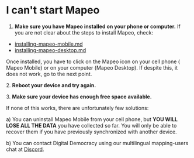 # I can't start Mapeo

1. **Make sure you have Mapeo installed on your phone or computer.** If you are not clear about the steps to install Mapeo, check: ​

* [installing-mapeo-mobile.md](../mapeo-mobile-installation-setup/installing-mapeo-mobile.md "mention")
* [installing-mapeo-desktop.md](../mapeo-desktop-installation-setup/installing-mapeo-desktop.md "mention")

Once installed, you have to click on the Mapeo icon on your cell phone (<img src="../../.gitbook/assets/Mapeo_Mobile.png" alt="" data-size="line" />Mapeo Mobile) or on your computer (<img src="https://lh5.googleusercontent.com/bdNxQRS9mSJlaKfeYAUuqnhwjnkpXLYxjXEraIF2Y6JG7eyWI_grgr8HJ5PKGER8wB3xIgmLse9XuLQKxRlcLrYc1ZV8fzB6GwNRV22uGoWWcQ2dtQs2RKh1XN_v8PocFOMU24L6" alt="" data-size="line" />Mapeo Desktop). If despite this, it does not work, go to the next point.&#x20;

2\. **Reboot your device and try again.**&#x20;

3\. **Make sure your device has enough free space available.**

If none of this works, there are unfortunately few solutions:&#x20;

a) You can uninstall Mapeo Mobile from your cell phone, but **YOU WILL LOSE ALL THE DATA** you have collected so far. You will only be able to recover them if you have previously synchronized with another device.&#x20;

b) You can contact Digital Democracy using our multilingual mapping-users chat at [Discord](https://digital-democracy.us2.list-manage.com/track/click?u=e5898ac1e68db70ce0dfefa88\&id=af17ade556\&e=c6a0dac4c6).
